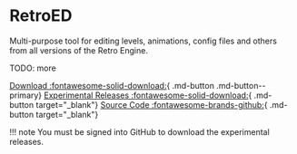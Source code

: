 # RetroED

Multi-purpose tool for editing levels, animations, config files and others from all versions of the Retro Engine.

TODO: more

[Download :fontawesome-solid-download:](https://github.com/RSDKModding/RetroED/releases){ .md-button .md-button--primary}
[Experimental Releases :fontawesome-solid-download:](https://github.com/RSDKModding/RetroED/actions){ .md-button target="_blank"}
[Source Code :fontawesome-brands-github:](https://github.com/RSDKModding/RetroED){ .md-button target="_blank"}

!!! note
    You must be signed into GitHub to download the experimental releases.